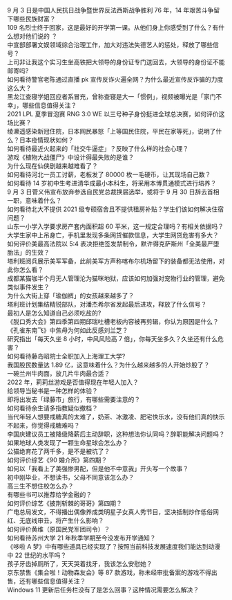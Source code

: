 9 月 3 日是中国人民抗日战争暨世界反法西斯战争胜利 76 年，14 年艰苦斗争留下哪些民族财富？  
109 名烈士终于回家，这是最好的开学第一课。从他们身上你感受到了什么？有什么想对他们说的 ？  
中宣部部署文娱领域综合治理工作，加大对违法失德艺人的惩处，释放了哪些信号？  
上司非让我这个实习生坐高铁把大领导的身份证专门送回去，大领导的身份证不能邮寄吗?  
如何看待警官老陈通过直播 pk 宣传反诈火遍全网？为什么最近宣传反诈骗的力度这么大？  
黑龙江查寝学姐回应者系冒充，曾称查寝是大一「惯例」，视频被曝光是「家门不幸」，哪些信息值得关注？  
2021 LPL 夏季冒泡赛 RNG 3:0 WE 以三号种子身份挺进全球总决赛，如何评价这场比赛？  
绫濑遥感染新冠住院，日本网民暴怒「上等国民住院，平民在家等死」，说明了什么？日本疫情现状如何？  
如何看待最近火起来的「社交牛逼症」？反映了什么样的社会心理？  
游戏《植物大战僵尸》中设计得最失败的是谁？  
为什么现在仙侠剧越来越难看了？  
如何看待河北一员工讨薪，老板发了 80000 枚一毛硬币，让其现场自己数？  
如何看待 14 岁初中生考进清华成最小本科生，将采用本博贯通模式进行培养？  
9 月 3 日菅义伟宣布放弃参选自民党总裁换届选举，或将于 9 月 30 日辞去首相一职，意味着什么？  
如何看待北大不提供 2021 级专硕宿舍且不提供租房补贴？学生们该如何解决住宿问题？  
山东一小学入学要求房产套内面积超 60 平米，这一规定合理吗？有相关依据吗？  
大学生家中上吊身亡，手机里发现多条网贷催款信息，大学生网贷危害有多大？  
如何评价美最高法院以 5:4 表决拒绝签发禁制令，默许得克萨斯州「全美最严堕胎法」的生效？  
塔利班阅兵展示美军军备，此前美军方声称喀布尔机场留下的装备都无法使用，对此你怎么看？  
成都某猫咖半个月无人管理沦为猫咪地狱，应该如何加强对宠物行业的管理，避免类似事件发生？  
为什么大街上穿「瑜伽裤」的女孩越来越多了？  
塔利班计划集结精锐部队，对潘杰希尔省发起最后进攻，释放了什么信号？  
最初人是怎么知道自己必须吃盐的?  
《脱口秀大会》第四季第四期邱瑞吐槽老板内容被再剪辑，你认为原因是什么？  
《孔雀东南飞》中焦母为何如此反感刘兰芝？  
研究指出「每天久坐 8 小时，中风风险高 7 倍」，你每天坐多久？久坐还有什么危害？  
如何看待藤岛昭院士全职加入上海理工大学?  
我国股民数量达 1.89 亿，这意味着什么？为什么越来越多的人开始炒股了？  
一碗兰州牛肉面，放几片牛肉最合适？  
2022 年，莉莉丝游戏是否值得现在年轻人加入？  
给领导当秘书是一种怎样的体验？  
即将出发去「绿藤市」旅行，有哪些需要注意的？  
如何看待余生请多指教疑似撤档？  
当代年轻人想要戒糖真的太难了，奶茶、冰激凌、肥宅快乐水，没有他们真的快乐不起来，你觉得戒糖难吗？  
李国庆建议员工被降级降薪后主动辞职，这种想法你认同吗？辞职能解决问题吗？  
如果地球人类发现了一颗生命星球会怎么办？  
公猫绝育花了两千多，是不是被坑了？  
如何评价综艺《90 婚介所》第四期？  
如何以「我看上了美强惨男配，但是他不中意我」开头写一个故事？  
初中刚毕业，不想读书，父母不同意该怎么办？  
高三生不想住校怎么办？  
有哪些书可以推荐给学金融的？  
如何评价综艺《披荆斩棘的哥哥》第四期？  
广电总局发文，不得播出偶像养成类明星子女真人秀节目，坚决抵制炒作低俗网红、无底线审丑，将产生什么影响？  
如何评价黄维（原国民党军团司令）？  
如何看待苏州大学 21 年秋季学期至今没发布开学通知？  
《哆啦 A 梦》中有哪些道具已经实现了？按照当前科技发展速度我们能达到动漫中 22 世纪的水平吗？  
孩子牙齿掉厕所了，天天哭着找牙，我该怎么安慰她？  
京东禁售《集合啦！动物森友会》等 87 款游戏，称未经审批备案的游戏不得出售，还有哪些信息值得关注？  
Windows 11 更新后任务栏没有了是怎么回事？这种情况需要怎么解决？  

